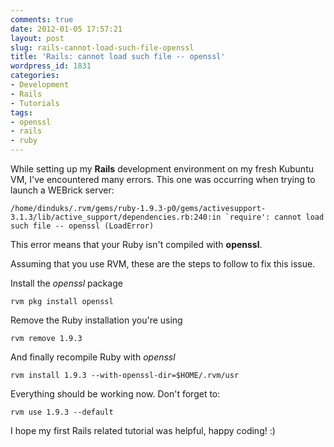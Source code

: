 ```yaml
---
comments: true
date: 2012-01-05 17:57:21
layout: post
slug: rails-cannot-load-such-file-openssl
title: 'Rails: cannot load such file -- openssl'
wordpress_id: 1831
categories:
- Development
- Rails
- Tutorials
tags:
- openssl
- rails
- ruby
---
```


While setting up my **Rails** development environment on my fresh Kubuntu VM, I've encountered many errors. 
This one was occurring when trying to launch a WEBrick server: 

    
    
    /home/dinduks/.rvm/gems/ruby-1.9.3-p0/gems/activesupport-3.1.3/lib/active_support/dependencies.rb:240:in `require': cannot load such file -- openssl (LoadError)
    



This error means that your Ruby isn't compiled with **openssl**. 

Assuming that you use RVM, these are the steps to follow to fix this issue.

Install the _openssl_ package

    
    
    rvm pkg install openssl
    


Remove the Ruby installation you're using

    
    
    rvm remove 1.9.3
    


And finally recompile Ruby with _openssl_

    
    
    rvm install 1.9.3 --with-openssl-dir=$HOME/.rvm/usr
    



Everything should be working now. Don't forget to: 

    
    
    rvm use 1.9.3 --default
    



I hope my first Rails related tutorial was helpful, happy coding! :)
